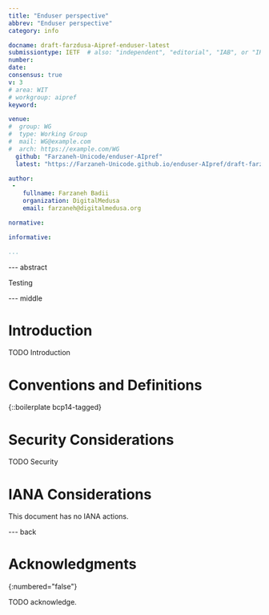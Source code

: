 ```yaml
---
title: "Enduser perspective"
abbrev: "Enduser perspective"
category: info

docname: draft-farzdusa-Aipref-enduser-latest
submissiontype: IETF  # also: "independent", "editorial", "IAB", or "IRTF"
number:
date:
consensus: true
v: 3
# area: WIT
# workgroup: aipref
keyword:

venue:
#  group: WG
#  type: Working Group
#  mail: WG@example.com
#  arch: https://example.com/WG
  github: "Farzaneh-Unicode/enduser-AIpref"
  latest: "https://Farzaneh-Unicode.github.io/enduser-AIpref/draft-farzdusa-Aipref-enduser.html"

author:
 -
    fullname: Farzaneh Badii
    organization: DigitalMedusa
    email: farzaneh@digitalmedusa.org

normative:

informative:

...
```


--- abstract

Testing


--- middle

# Introduction

TODO Introduction


# Conventions and Definitions

{::boilerplate bcp14-tagged}


# Security Considerations

TODO Security


# IANA Considerations

This document has no IANA actions.


--- back

# Acknowledgments
{:numbered="false"}

TODO acknowledge.
